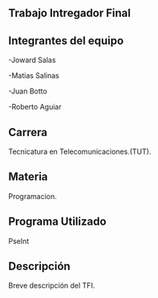 ## Trabajo Intregador Final
## Integrantes del equipo
-Joward Salas

-Matias Salinas

-Juan Botto

-Roberto Aguiar

## Carrera
Tecnicatura en Telecomunicaciones.(TUT).
## Materia
Programacion.
## Programa Utilizado
PseInt
## Descripción
Breve descripción del TFI.





